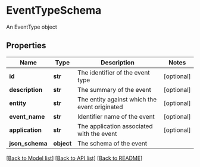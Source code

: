 # EventTypeSchema

An EventType object

## Properties
Name | Type | Description | Notes
------------ | ------------- | ------------- | -------------
**id** | **str** | The identifier of the event type | [optional] 
**description** | **str** | The summary of the event | [optional] 
**entity** | **str** | The entity against which the event originated | [optional] 
**event_name** | **str** | Identifier name of the event | [optional] 
**application** | **str** | The application associated with the event | [optional] 
**json_schema** | **object** | The schema of the event | 

[[Back to Model list]](../README.md#documentation-for-models) [[Back to API list]](../README.md#documentation-for-api-endpoints) [[Back to README]](../README.md)


